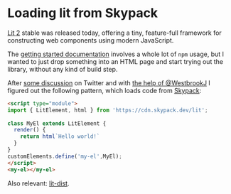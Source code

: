 # Loading lit from Skypack

[Lit 2](https://lit.dev/blog/2021-09-21-announcing-lit-2/) stable was released today, offering a tiny, feature-full framework for constructing web components using modern JavaScript.

The [getting started documentation](https://lit.dev/docs/getting-started/) involves a whole lot of `npm` usage, but I wanted to just drop something into an HTML page and start trying out the library, without any kind of build step.

After [some discussion](https://twitter.com/simonw/status/1440462801630208001) on Twitter and with [the help of @WestbrookJ](https://twitter.com/WestbrookJ/status/1440477115741130757) I figured out the following pattern, which loads code from [Skypack](https://www.skypack.dev/):

```html
<script type="module">
import { LitElement, html } from 'https://cdn.skypack.dev/lit';
  
class MyEl extends LitElement {
  render() {
    return html`Hello world!`
  }
}
customElements.define('my-el',MyEl);
</script>
<my-el></my-el>
```

Also relevant: [lit-dist](https://github.com/fserb/lit-dist).
